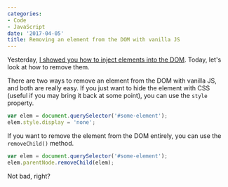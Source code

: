 ```yaml
---
categories:
- Code
- JavaScript
date: '2017-04-05'
title: Removing an element from the DOM with vanilla JS
---
```


Yesterday, [I showed you how to inject elements into the DOM](https://gomakethings.com/adding-a-new-element-to-the-dom-with-vanilla-js/). Today, let's look at how to remove them.

There are two ways to remove an element from the DOM with vanilla JS, and both are really easy. If you just want to hide the element with CSS (useful if you may bring it back at some point), you can use the `style` property.

```javascript
var elem = document.querySelector('#some-element');
elem.style.display = 'none';
```

If you want to remove the element from the DOM entirely, you can use the `removeChild()` method.

```javascript
var elem = document.querySelector('#some-element');
elem.parentNode.removeChild(elem);
```

Not bad, right?